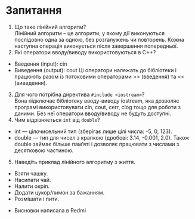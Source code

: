 # Запитання

1. Що таке лінійний алгоритм?  
  Лінійний алгоритм – це алгоритм, у якому дії виконуються послідовно одна за одною, без розгалужень чи повторень. Кожна наступна операція виконується після завершення попередньої.
2. Які оператори вводу/виводу використовуються в C++?  
 - Введення (input): cin
 - Виведення (output): cout
Ці оператори належать до бібліотеки <iostream> і працюють разом із потоковими операторами >> (введення) та << (виведення).
3. Для чого потрібна директива `#include <iostream>`?  
  Вона підключає бібліотеку вводу-виводу iostream, яка дозволяє програмі використовувати cin, cout, cerr, clog тощо для роботи з даними. Без неї оператори вводу/виводу не будуть доступні.
4. Чим відрізняється `int` від `double`?  
 - int — цілочисельний тип (зберігає лише цілі числа: -5, 0, 123).
-  double — тип для чисел з крапкою (дробові: 3.14, -0.001, 2.0).
Також double займає більше пам’яті і дозволяє працювати з числами з десятковою частиною.
5. Наведіть приклад лінійного алгоритму з життя.
-  Взяти чашку.
-  Насипати чай.
-  Налити окріп.
-  Додати цукор/лимон за бажанням.
-  Розмішати і пити.

* Висновки написала в Redmi
